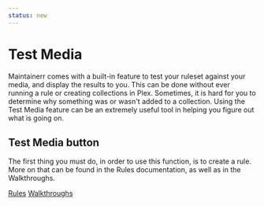 ```yaml
---
status: new
---
```


# Test Media

Maintainerr comes with a built-in feature to test your ruleset against your media, and display the results to you. This can be done without ever running a rule or creating collections in Plex. Sometimes, it is hard for you to determine why something was or wasn't added to a collection. Using the Test Media feature can be an extremely useful tool in helping you figure out what is going on.

## Test Media button

The first thing you must do, in order to use this function, is to create a rule. More on that can be found in the Rules documentation, as well as in the Walkthroughs.

<div class="grid cards" markdown>
<a href="https://docs.maintainerr.info/Rules/" target="_blank" class=".md-button">Rules</a>
<a href="https://docs.maintainerr.info/blog" target="_blank" class=".md-button">Walkthroughs</a>
</div>
